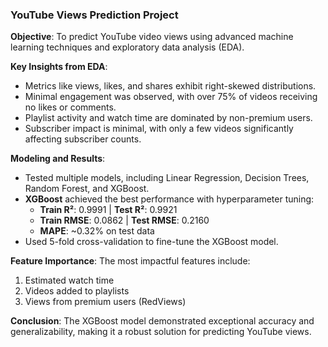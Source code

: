 ### YouTube Views Prediction Project

**Objective**: To predict YouTube video views using advanced machine learning techniques and exploratory data analysis (EDA).

**Key Insights from EDA**:
- Metrics like views, likes, and shares exhibit right-skewed distributions.
- Minimal engagement was observed, with over 75% of videos receiving no likes or comments.
- Playlist activity and watch time are dominated by non-premium users.
- Subscriber impact is minimal, with only a few videos significantly affecting subscriber counts.

**Modeling and Results**:
- Tested multiple models, including Linear Regression, Decision Trees, Random Forest, and XGBoost.
- **XGBoost** achieved the best performance with hyperparameter tuning:
  - **Train R²**: 0.9991 | **Test R²**: 0.9921
  - **Train RMSE**: 0.0862 | **Test RMSE**: 0.2160
  - **MAPE**: ~0.32% on test data
- Used 5-fold cross-validation to fine-tune the XGBoost model.

**Feature Importance**:
The most impactful features include:
1. Estimated watch time
2. Videos added to playlists
3. Views from premium users (RedViews)

**Conclusion**:
The XGBoost model demonstrated exceptional accuracy and generalizability, making it a robust solution for predicting YouTube views.


